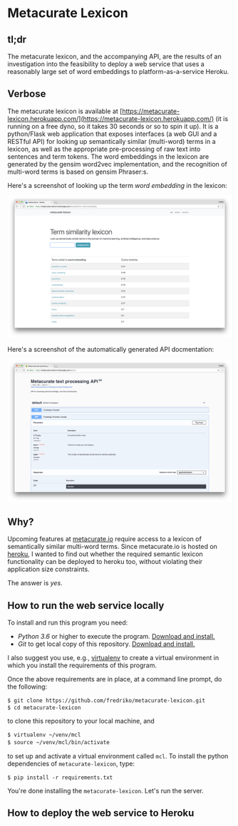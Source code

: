 # Metacurate Lexicon

## tl;dr
The metacurate lexicon, and the accompanying API, are the results of an investigation into the feasibility 
to deploy a web service that uses a reasonably large set of word embeddings to platform-as-a-service Heroku.

## Verbose

The metacurate lexicon is available at 
[https://metacurate-lexicon.herokuapp.com/](https://metacurate-lexicon.herokuapp.com/) 
(it is running on a free dyno, so it takes 30 seconds or so to spin it up). 
It is a python/Flask web application that exposes interfaces (a web GUI and a RESTful API) for looking up 
semantically similar (multi-word) terms in a lexicon, as well as the appropriate pre-processing of raw text 
into sentences and term tokens. The word embeddings in the lexicon are generated by the gensim word2vec 
implementation, and the recognition of multi-word terms is based on gensim Phraser:s.

Here's a screenshot of looking up the term *word embedding* in the lexicon:

![first page of metacurate lexicon](src//static/metacurate-lexicon-word-embedding.png)


Here's a screenshot of the automatically generated API docmentation:

![the api documentation](src/static/metacurate-lexicon-api.png)

## Why?

Upcoming features at [metacurate.io](https://metacurate.io) require access to a lexicon of semantically similar 
multi-word terms. Since metacurate.io is hosted on [heroku](https://www.heroku.com/), 
I wanted to find out whether the required semantic lexicon functionality can be deployed to heroku too,
without violating their application size constraints.

The answer is *yes*.

## How to run the web service locally


To install and run this program you need:

* *Python 3.6* or higher to execute the program. [Download and install.](https://www.python.org/getit/)
* *Git* to get local copy of this repository. [Download and install.](https://git-scm.com/downloads)

I also suggest you use, e.g., [virtualenv](https://virtualenv.pypa.io/en/stable/installation/) to create a virtual environment in which you
install the requirements of this program.

Once the above requirements are in place, at a command line prompt, do the following:

```
$ git clone https://github.com/fredriko/metacurate-lexicon.git
$ cd metacurate-lexicon
```

to clone this repository to your local machine, and 

```sh
$ virtualenv ~/venv/mcl
$ source ~/venv/mcl/bin/activate
```

to set up and activate a virtual environment called `mcl`. To install the python
dependencies of `metacurate-lexicon`, type:

```
$ pip install -r requirements.txt
```

You're done installing the `metacurate-lexicon`. Let's run the server.



## How to deploy the web service to Heroku
